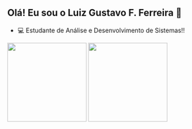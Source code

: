 ## Olá! Eu sou o Luiz Gustavo F. Ferreira 👋

- 💻 Estudante de Análise e Desenvolvimento de Sistemas!!

<div>
  <a hreaf="https://github.com/luizgustavoff">
  <img height="180em" src="https://github-readme-stats.vercel.app/api?username=luizgustavoff&show_icons=true&theme=dark&include_all_commits=true&count_private=true"/>
  <img height="180em" src="https://github-readme-stats.vercel.app/api/top-langs/?username=luizgustavoff&layout=compact&langs_count=8&theme=dark"/>
</div>

